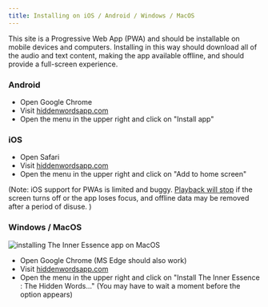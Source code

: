```yaml
---
title: Installing on iOS / Android / Windows / MacOS
---
```


This site is a Progressive Web App (PWA) and should be installable on mobile devices and computers.
Installing in this way should download all of the audio and text content, making the app available
offline, and should provide a full-screen experience.

### Android

* Open Google Chrome
* Visit [hiddenwordsapp.com](https://hiddenwordsapp.com)
* Open the menu in the upper right and click on "Install app"

### iOS

* Open Safari
* Visit [hiddenwordsapp.com](https://hiddenwordsapp.com)
* Open the menu in the upper right and click on "Add to home screen"

(Note:
iOS support for PWAs is limited and buggy.
[Playback will stop](https://bugs.webkit.org/show_bug.cgi?id=198277) if the screen turns off or the app loses focus,
and offline data may be removed after a period of disuse.
)

### Windows / MacOS

![installing The Inner Essence app on MacOS](/images/install-mac.png)

* Open Google Chrome (MS Edge should also work)
* Visit [hiddenwordsapp.com](https://hiddenwordsapp.com)
* Open the menu in the upper right and click on "Install The Inner Essence : The Hidden Words..."
  (You may have to wait a moment before the option appears)
